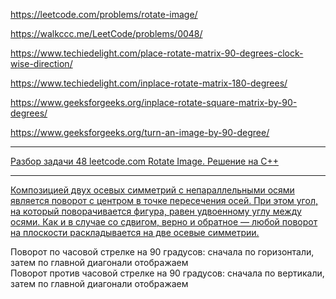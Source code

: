 https://leetcode.com/problems/rotate-image/

https://walkccc.me/LeetCode/problems/0048/

https://www.techiedelight.com/place-rotate-matrix-90-degrees-clock-wise-direction/

https://www.techiedelight.com/inplace-rotate-matrix-180-degrees/

https://www.geeksforgeeks.org/inplace-rotate-square-matrix-by-90-degrees/

https://www.geeksforgeeks.org/turn-an-image-by-90-degree/

____________

[Разбор задачи 48 leetcode.com Rotate Image. Решение на C++](https://www.youtube.com/watch?v=idYyTWRxQcA)

____________

[Композицией двух осевых симметрий с непараллельными осями является поворот с центром в точке пересечения осей. При этом угол, на который поворачивается фигура, равен удвоенному углу между осями. Как и в случае со сдвигом, верно и обратное — любой поворот на плоскости раскладывается на две осевые симметрии.](https://etudes.ru/etudes/translation-rotation/)

Поворот по часовой стрелке на 90 градусов: сначала по горизонтали, затем по главной диагонали отображаем  
Поворот против часовой стрелке на 90 градусов: сначала по вертикали, затем по главной диагонали отображаем
